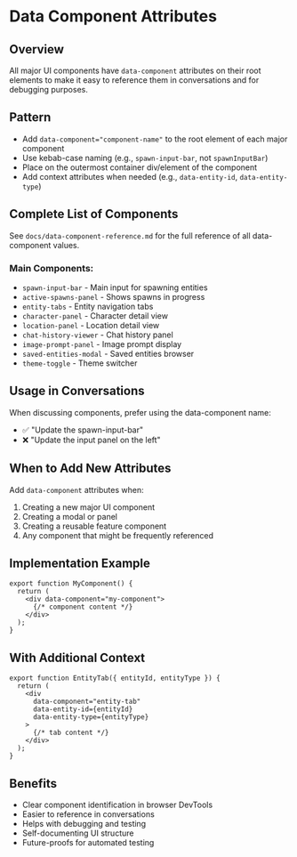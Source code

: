 # Data Component Attributes

## Overview
All major UI components have `data-component` attributes on their root elements to make it easy to reference them in conversations and for debugging purposes.

## Pattern
- Add `data-component="component-name"` to the root element of each major component
- Use kebab-case naming (e.g., `spawn-input-bar`, not `spawnInputBar`)
- Place on the outermost container div/element of the component
- Add context attributes when needed (e.g., `data-entity-id`, `data-entity-type`)

## Complete List of Components
See `docs/data-component-reference.md` for the full reference of all data-component values.

### Main Components:
- `spawn-input-bar` - Main input for spawning entities
- `active-spawns-panel` - Shows spawns in progress
- `entity-tabs` - Entity navigation tabs
- `character-panel` - Character detail view
- `location-panel` - Location detail view
- `chat-history-viewer` - Chat history panel
- `image-prompt-panel` - Image prompt display
- `saved-entities-modal` - Saved entities browser
- `theme-toggle` - Theme switcher

## Usage in Conversations
When discussing components, prefer using the data-component name:
- ✅ "Update the spawn-input-bar"
- ❌ "Update the input panel on the left"

## When to Add New Attributes
Add `data-component` attributes when:
1. Creating a new major UI component
2. Creating a modal or panel
3. Creating a reusable feature component
4. Any component that might be frequently referenced

## Implementation Example
```tsx
export function MyComponent() {
  return (
    <div data-component="my-component">
      {/* component content */}
    </div>
  );
}
```

## With Additional Context
```tsx
export function EntityTab({ entityId, entityType }) {
  return (
    <div 
      data-component="entity-tab"
      data-entity-id={entityId}
      data-entity-type={entityType}
    >
      {/* tab content */}
    </div>
  );
}
```

## Benefits
- Clear component identification in browser DevTools
- Easier to reference in conversations
- Helps with debugging and testing
- Self-documenting UI structure
- Future-proofs for automated testing
